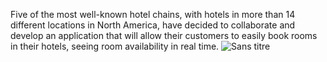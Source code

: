 
Five of the most well-known hotel chains, with hotels in more than 14 different locations in North America, have decided to collaborate and develop an application that will allow their customers to easily book rooms in their hotels, seeing room availability in real time.
![Sans titre](https://user-images.githubusercontent.com/96390957/223788947-801f2c13-d86d-4009-b1b5-0defa436147b.png)
